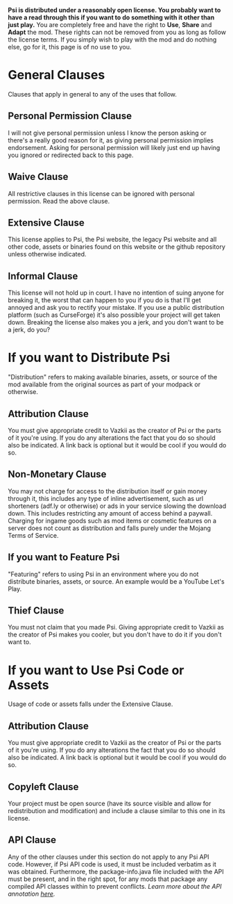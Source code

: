 **Psi is distributed under a reasonably open license. You probably want to have a read through this if you want to do something with it other than just play.**
You are completely free and have the right to **Use**, **Share** and **Adapt** the mod. These rights can not be removed from you as long as follow the license terms.
If you simply wish to play with the mod and do nothing else, go for it, this page is of no use to you. 

# General Clauses
Clauses that apply in general to any of the uses that follow.
## Personal Permission Clause
I will not give personal permission unless I know the person asking or there's a really good reason for it, as giving personal permission implies endorsement. Asking for personal permission will likely just end up having you ignored or redirected back to this page.
## Waive Clause
All restrictive clauses in this license can be ignored with personal permission. Read the above clause.
## Extensive Clause
This license applies to Psi, the Psi website, the legacy Psi website and all other code, assets or binaries found on this website or the github repository unless otherwise indicated.
## Informal Clause
This license will not hold up in court. I have no intention of suing anyone for breaking it, the worst that can happen to you if you do is that I'll get annoyed and ask you to rectify your mistake. If you use a public distribution platform (such as CurseForge) it's also possible your project will get taken down. Breaking the license also makes you a jerk, and you don't want to be a jerk, do you?
# If you want to **Distribute Psi**
"Distribution" refers to making available binaries, assets, or source of the mod available from the original sources as part of your modpack or otherwise.
## Attribution Clause
You must give appropriate credit to Vazkii as the creator of Psi or the parts of it you're using. If you do any alterations the fact that you do so should also be indicated. A link back is optional but it would be cool if you would do so.
## Non-Monetary Clause
You may not charge for access to the distribution itself or gain money through it, this includes any type of inline advertisement, such as url shorteners (adf.ly or otherwise) or ads in your service slowing the download down. This includes restricting any amount of access behind a paywall. Charging for ingame goods such as mod items or cosmetic features on a server does not count as distribution and falls purely under the Mojang Terms of Service.
## If you want to **Feature Psi**
"Featuring" refers to using Psi in an environment where you do not distribute binaries, assets, or source. An example would be a YouTube Let's Play.
## Thief Clause
You must not claim that you made Psi. Giving appropriate credit to Vazkii as the creator of Psi makes you cooler, but you don't have to do it if you don't want to.
# If you want to **Use Psi Code or Assets**
Usage of code or assets falls under the Extensive Clause.
## Attribution Clause
You must give appropriate credit to Vazkii as the creator of Psi or the parts of it you're using. If you do any alterations the fact that you do so should also be indicated. A link back is optional but it would be cool if you would do so.
## Copyleft Clause
Your project must be open source (have its source visible and allow for redistribution and modification) and include a clause similar to this one in its license.
## API Clause
Any of the other clauses under this section do not apply to any Psi API code. However, if Psi API code is used, it must be included verbatim as it was obtained. Furthermore, the package-info.java file included with the API must be present, and in the right spot, for any mods that package any compiled API classes within to prevent conflicts.
*Learn more about the API annotation [here](https://github.com/Minalien/BlogArchive/blob/master/ForgeTutorials/Spotlight__API_Annotation.md).*
